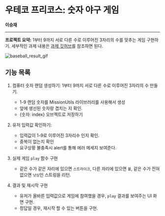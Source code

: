 # 우테코 프리코스: 숫자 야구 게임
**이승재**

---
**프로젝트 요약:** 1부터 9까지 서로 다른 수로 이루어진 3자리의 수를 맞추는 게임 구현하기. 세부적인 과제 내용은 [과제 깃허브](https://github.com/woowacourse/javascript-baseball-precourse)를 참조하면 된다. 

![baseball_result_gif](https://github.com/woowacourse/javascript-baseball-precourse/blob/main/images/result.gif?raw=true)



## 기능 목록

1. 컴퓨터 숫자 랜덤 생성하기: 1부터 9까지 서로 다른 수로 이루어진 3자리의 수 만들기.

 	* 1-9 랜덤 숫자를 MissionUtils 라이브러리를 사용해서 생성
	* 앞에 생선된 숫자랑 겹치는 지 확인.
	* {숫자: index} 오브젝트로 저장하기 
	
2. 유저 입력값 확인하기:
	* 입력값이 1-9로 이루어진 3자리수 인지 확인.
	* 중복이 없는지 확인
	* 요구상황 불충족시 alert를 통해 에러 메세지 보여준다.

3. 실제 게임 `play` 함수 구현
	* 같은 수가 같은 자리에 있으면 `스트라이크`, 다른 자리에 있으면 `볼`, 같은 수가 전혀 없으면 `낫싱`인 스트링을 리턴.

4. 결과 및 재시작 구현
	* 유저가 올바른 입력값으로 게임에 참여했을 경우, `play` 결과를 보여주는 UI 화면 구현. 
	* 정답일 경우, 재시작 할 수 있는 버튼을 구현. 


